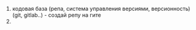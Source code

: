 1. кодовая база (репа, система управления версиями, версионность) (git, gitlab..) - создай репу на гите
2.